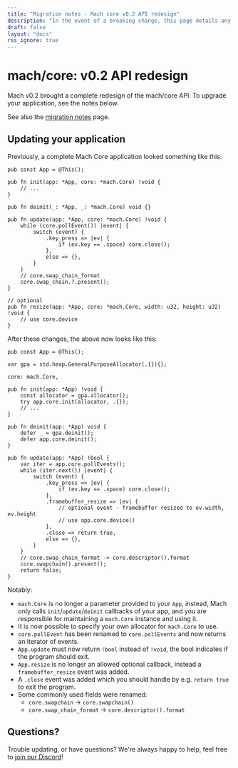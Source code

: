 ```yaml
---
title: "Migration notes - Mach core v0.2 API redesign"
description: "In the event of a breaking change, this page details any migration steps neccessary to upgrade your code to the latest version of Mach core or one of our standalone libraries."
draft: false
layout: "docs"
rss_ignore: true
---
```


# mach/core: v0.2 API redesign

Mach v0.2 brought a complete redesign of the mach/core API. To upgrade your application, see the notes below.

See also the [migration notes](../) page.

## Updating your application

Previously, a complete Mach Core application looked something like this:

```zig
pub const App = @This();

pub fn init(app: *App, core: *mach.Core) !void {
    // ...
}

pub fn deinit(_: *App, _: *mach.Core) void {}

pub fn update(app: *App, core: *mach.Core) !void {
    while (core.pollEvent()) |event| {
        switch (event) {
            .key_press => |ev| {
                if (ev.key == .space) core.close();
            },
            else => {},
        }
    }
    // core.swap_chain_format
    core.swap_chain.?.present();
}

// optional
pub fn resize(app: *App, core: *mach.Core, width: u32, height: u32) !void {
    // use core.device
}
```

After these changes, the above now looks like this:

```zig
pub const App = @This();

var gpa = std.heap.GeneralPurposeAllocator(.{}){};

core: mach.Core,

pub fn init(app: *App) !void {
    const allocator = gpa.allocator();
    try app.core.init(allocator, .{});
    // ...
}

pub fn deinit(app: *App) void {
    defer _ = gpa.deinit();
    defer app.core.deinit();
}

pub fn update(app: *App) !bool {
    var iter = app.core.pollEvents();
    while (iter.next()) |event| {
        switch (event) {
            .key_press => |ev| {
                if (ev.key == .space) core.close();
            },
            .framebuffer_resize => |ev| {
                // optional event - framebuffer resized to ev.width, ev.height
                // use app.core.device()
            },
            .close => return true,
            else => {},
        }
    }
    // core.swap_chain_format -> core.descriptor().format
    core.swapchain().present();
    return false;
}
```

Notably:

* `mach.Core` is no longer a parameter provided to your `App`, instead, Mach only calls `init`/`update`/`deinit` callbacks of your app, and you are responsible for maintaining a `mach.Core` instance and using it.
* It is now possible to specify your own allocator for `mach.Core` to use.
* `core.pollEvent` has been renamed to `core.pollEvents` and now returns an iterator of events.
* `App.update` must now return `!bool` instead of `!void`, the bool indicates if the program should exit.
* `App.resize` is no longer an allowed optional callback, instead a `framebuffer_resize` event was added.
* A `.close` event was added which you should handle by e.g. `return true` to exit the program.
* Some commonly used fields were renamed:
  * `core.swapchain` -> `core.swapchain()`
  * `core.swap_chain_format` -> `core.descriptor().format`

## Questions?

Trouble updating, or have questions? We're always happy to help, feel free to [join our Discord](../../../discord.md)!
